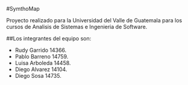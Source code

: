 #SymthoMap

Proyecto realizado para la Universidad del Valle de Guatemala para los cursos de Analisis de Sistemas e Ingenieria de Software. 

##Los integrantes del equipo son: 
  * Rudy Garrido 14366.
  * Pablo Barreno  14759.
  * Luisa Arboleda 14458.
  * Diego Alvarez 14104.
  * Diego Sosa 14735.

